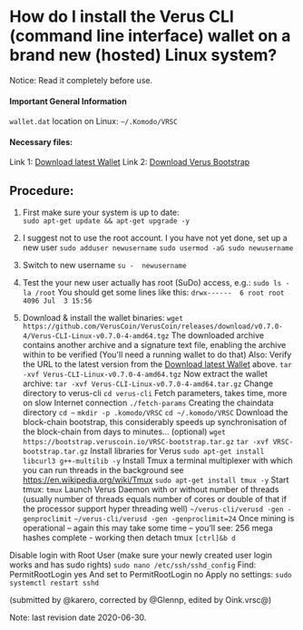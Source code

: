 # How do I install the Verus CLI (command line interface) wallet on a brand new (hosted) Linux system?

Notice: Read it completely before use.

#### Important General Information

`wallet.dat` location on Linux: `~/.Komodo/VRSC`

#### Necessary files:

Link 1: [Download latest Wallet](https://veruscoin.io/wallet.html)
Link 2: [Download Verus Bootstrap](https://bootstrap.veruscoin.io/)

## Procedure:

1. First make sure your system is up to date:  
  `sudo apt-get update && apt-get upgrade -y`  

2. I suggest not to use the root account. I you have not yet done, set up a new user
  `sudo adduser newusername`
  `sudo usermod -aG sudo newusername`
3. Switch to new username
  `su -  newusername`
4. Test the your new user actually has root (SuDo) access, e.g.:
  `sudo ls -la /root`
  You should get some lines like this:
  `drwx------  6 root root 4096 Jul  3 15:56`
5. Download & install the wallet binaries:
  `wget https://github.com/VerusCoin/VerusCoin/releases/download/v0.7.0-4/Verus-CLI-Linux-v0.7.0-4-amd64.tgz`
 The downloaded archive contains another archive and a signature text file, enabling the archive within to be verified (You'll need a running wallet to do that)
 Also: Verify the URL to the latest version from the [Download latest Wallet](https://veruscoin.io/wallet.html) above.
  `tar -xvf Verus-CLI-Linux-v0.7.0-4-amd64.tgz`
 Now extract the wallet archive:
  `tar -xvf Verus-CLI-Linux-v0.7.0-4-amd64.tar.gz`
 Change directory to verus-cli
  `cd verus-cli`
 Fetch parameters, takes time, more on slow Internet connection
  `./fetch-params`
Creating the chaindata directory
  `cd ~`
  `mkdir -p .komodo/VRSC`
  `cd ~/.komodo/VRSC`
Download the block-chain bootstrap, this considerably speeds up synchronisation of the block-chain from days to minutes... (optional)
  `wget https://bootstrap.veruscoin.io/VRSC-bootstrap.tar.gz`
  `tar -xvf VRSC-bootstrap.tar.gz`
 Install libraries for Verus
  `sudo apt-get install libcurl3 g++-multilib -y`
 Install Tmux a terminal multiplexer with which you can run threads in the background see https://en.wikipedia.org/wiki/Tmux
  `sudo apt-get install tmux -y`
 Start tmux:
  `tmux`
 Launch Verus Daemon with or without number of threads
 (usually number of threads equals number of cores or double of that if the processor support hyper threading well)
  `~/verus-cli/verusd -gen -genproclimit`
  `~/verus-cli/verusd -gen -genproclimit=24`
 Once mining is operational – again this may take some time –
 you’ll see: 256 mega hashes complete - working
 then detach tmux
`[ctrl]&b d`

Disable login with Root User
(make sure your newly created user login works and has sudo rights)
  `sudo nano /etc/ssh/sshd_config`
Find: PermitRootLogin yes
And set to
PermitRootLogin no
Apply no settings:
  `sudo systemctl restart sshd`

(submitted by @karero, corrected by @Glennp, edited by Oink.vrsc@)

Note: last revision date 2020-06-30.
